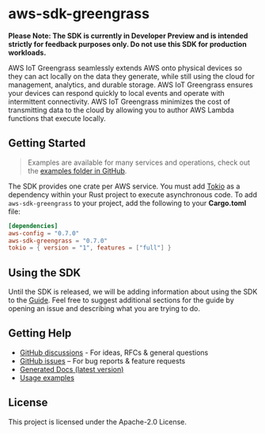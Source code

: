 # aws-sdk-greengrass

**Please Note: The SDK is currently in Developer Preview and is intended strictly for
feedback purposes only. Do not use this SDK for production workloads.**

AWS IoT Greengrass seamlessly extends AWS onto physical devices so they can act locally on the data they generate, while still using the cloud for management, analytics, and durable storage. AWS IoT Greengrass ensures your devices can respond quickly to local events and operate with intermittent connectivity. AWS IoT Greengrass minimizes the cost of transmitting data to the cloud by allowing you to author AWS Lambda functions that execute locally.

## Getting Started

> Examples are available for many services and operations, check out the
> [examples folder in GitHub](https://github.com/awslabs/aws-sdk-rust/tree/main/examples).

The SDK provides one crate per AWS service. You must add [Tokio](https://crates.io/crates/tokio)
as a dependency within your Rust project to execute asynchronous code. To add `aws-sdk-greengrass` to
your project, add the following to your **Cargo.toml** file:

```toml
[dependencies]
aws-config = "0.7.0"
aws-sdk-greengrass = "0.7.0"
tokio = { version = "1", features = ["full"] }
```

## Using the SDK

Until the SDK is released, we will be adding information about using the SDK to the
[Guide](https://github.com/awslabs/aws-sdk-rust/blob/main/Guide.md). Feel free to suggest
additional sections for the guide by opening an issue and describing what you are trying to do.

## Getting Help

* [GitHub discussions](https://github.com/awslabs/aws-sdk-rust/discussions) - For ideas, RFCs & general questions
* [GitHub issues](https://github.com/awslabs/aws-sdk-rust/issues/new/choose) – For bug reports & feature requests
* [Generated Docs (latest version)](https://awslabs.github.io/aws-sdk-rust/)
* [Usage examples](https://github.com/awslabs/aws-sdk-rust/tree/main/examples)

## License

This project is licensed under the Apache-2.0 License.

